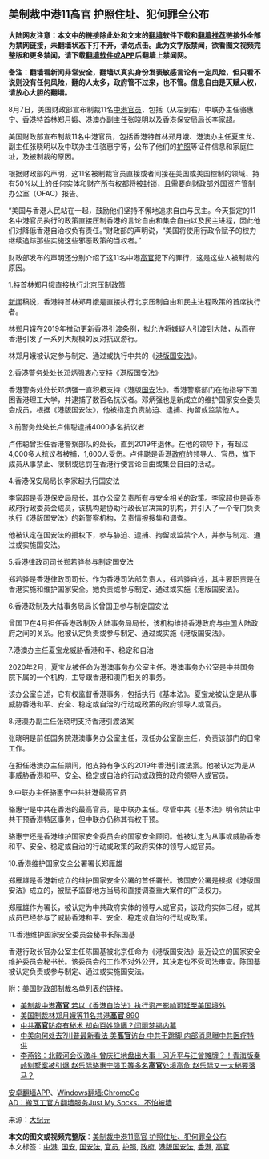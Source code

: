  <h2>美制裁中港11高官 护照住址、犯何罪全公布</h2> <p class="notice"><b>大陆网友注意：本文中的链接除此处和文末的<a href="https://github.com/bannedbook/fanqiang" >翻墙</a>软件下载和<a href="https://github.com/killgcd/justmysocks/blob/master/README.md">翻墙推荐</a>链接外全部为禁网链接，未翻墙状态下打不开，请勿点击。此为文字版禁闻，欲看图文视频完整版和更多禁闻，请下载<a href="https://github.com/bannedbook/fanqiang">翻墙软件或APP</a>后翻墙上禁闻网。</p><p>备注：翻墙看新闻非常安全，翻墙以真实身份发表敏感言论有一定风险，但只看不说则没有任何风险，翻的人太多，政府管不过来，也不管。信息自由是天赋人权，请放心大胆的翻墙。</b></p>  <div class="entry"> <p id="conimg">8月7日，美国财政部宣布制裁11名<a href="https://www.bannedbook.org/bnews/tag/%E4%B8%AD%E6%B8%AF/" class="st_tag internal_tag" rel="tag" title="标签 中港 下的日志">中港</a><a href="https://www.bannedbook.org/bnews/tag/%E5%AE%98%E5%91%98/" class="st_tag internal_tag" rel="tag" title="标签 官员 下的日志">官员</a>，包括（从左到右）中联办主任骆惠宁、<a href="https://www.bannedbook.org/bnews/tag/%e9%a6%99%e6%b8%af/" class="st_tag internal_tag" rel="tag" title="标签 香港 下的日志">香港</a>特首林郑月娥、港澳办副主任张晓明以及香港保安局局长李家超。</p> <p>美国财政部宣布制裁11名中港官员，包括香港特首林郑月娥、港澳办主任夏宝龙、副主任张晓明以及中联办主任骆惠宁等，公布了他们的<a href="https://www.bannedbook.org/bnews/tag/%E6%8A%A4%E7%85%A7/" class="st_tag internal_tag" rel="tag" title="标签 护照 下的日志">护照</a>等证件信息和家庭住址，及被制裁的原因。</p> <p>根据财政部的声明，这11名被制裁官员直接或者间接在美国或美国控制的领域、持有50%以上的任何实体和财产所有权都将被封锁，且需要向财政部外国资产管制办公室（OFAC）报告。</p> <p>“美国与香港人民站在一起，鼓励他们坚持不懈地追求自由与民主。今天指定的11名中港官员执行的政策直接压制香港的言论自由和集会自由以及民主进程，因此他们对降低香港自治权负有责任。”财政部的声明说，“美国将使用行政令赋予的权力继续追踪那些实施这些邪恶政策的当权者。”</p> <p>财政部发布的声明还分别介绍了这11名中港<a href="https://www.bannedbook.org/bnews/tag/%E9%AB%98%E5%AE%98/" class="st_tag internal_tag" rel="tag" title="标签 高官 下的日志">高官</a>犯下的罪行，这是这些人被制裁的原因。</p> <p>1.特首林郑月娥直接执行北京压制政策</p> <p><span class='wp_keywordlink_affiliate'><a href="https://www.bannedbook.org/" title="新闻">新闻</a></span>稿说，香港特首林郑月娥是直接执行北京压制自由和民主进程政策的首席执行者。</p> <p>林郑月娥在2019年推动更新香港引渡条例，拟允许将嫌疑人引渡到<span class='wp_keywordlink_affiliate'><a href="https://www.bannedbook.org/" title="大陆" target="_blank">大陆</a></span>，从而在香港引发了一系列大规模的反对抗议游行。</p> <p>林郑月娥被认定参与制定、通过或执行中共的《<a href="https://www.bannedbook.org/bnews/tag/%E6%B8%AF%E7%89%88%E5%9B%BD%E5%AE%89%E6%B3%95/" class="st_tag internal_tag" rel="tag" title="标签 港版国安法 下的日志">港版国安法</a>》。</p>  <p>2.香港警务处处长邓炳强衷心支持《港版<a href="https://www.bannedbook.org/bnews/tag/%e5%9b%bd%e5%ae%89%e6%b3%95/" class="st_tag internal_tag" rel="tag" title="标签 国安法 下的日志">国安法</a>》</p> <p>香港警务处处长邓炳强一直积极支持《港版<a href="https://www.bannedbook.org/bnews/tag/%E5%9B%BD%E5%AE%89/" class="st_tag internal_tag" rel="tag" title="标签 国安 下的日志">国安</a>法》。香港警察部门在他指导下围困香港理工大学，并逮捕了数百名抗议者。邓炳强也是新成立的维护国家安全委员会成员。根据《港版国安法》，他被指定负责胁迫、逮捕、拘留或监禁他人。</p> <p>3.前警务处处长卢伟聪逮捕4000多名抗议者</p> <p>卢伟聪曾担任香港警察部队的处长，直到2019年退休。在他的领导下，有超过4,000多人抗议者被捕，1,600人受伤。卢伟聪是香港<a href="https://www.bannedbook.org/bnews/tag/%e6%94%bf%e5%ba%9c/" class="st_tag internal_tag" rel="tag" title="标签 政府 下的日志">政府</a>的领导人、官员，旗下成员从事禁止、限制或惩罚在香港行使言论自由或集会自由的活动。</p> <p>4.香港保安局局长李家超执行国安法</p> <p>李家超是香港保安局局长，其办公室负责所有与安全相关的政策。李家超也是香港政府行政委员会成员，该机构是协助行政长官决策的机构，并引入了一个专门负责执行《港版国安法》的新警察机构，负责情报搜集和调查。</p> <p>他被认定在国安法的授权下，参与胁迫、逮捕、拘留或监禁个人，并参与制定、通过或实施国安法。</p> <p>5.香港律政司司长郑若骅参与制定国安法</p> <p>郑若骅是香港律政司司长。作为香港司法部负责人，郑若骅自述，其主要职责是在香港实施和维护国家安全。她负责或参与制定、通过或实施《港版国安法》。</p>  <p>6.香港政制及大陆事务局局长曾国卫参与制定国安法</p> <p>曾国卫在4月担任香港政制及大陆事务局局长，该机构维持香港政府与<span class='wp_keywordlink_affiliate'><a href="https://www.bannedbook.org/" title="中国" target="_blank">中国</a></span>大陆政府之间的关系。他被认定负责或参与制定、通过或实施《港版国安法》。</p> <p>7.港澳办主任夏宝龙威胁香港和平、稳定和自治</p> <p>2020年2月，夏宝龙被任命为港澳事务办公室主任。港澳事务办公室是中共国务院下属的一个机构，主导跟香港和澳门相关的事务。</p> <p>该办公室自述，它有权监督香港事务，包括执行《基本法》。夏宝龙被认定是从事威胁香港和平、安全、稳定或自治的行动或政策的政府领导人或官员。</p> <p>8.港澳办副主任张晓明支持香港引渡法案</p> <p>张晓明是前任国务院港澳事务办公室主任，现任办公室副主任，负责该部门的日常工作。</p> <p>在担任港澳办主任期间，他支持有争议的2019年香港引渡法案。他被认定为是从事威胁香港和平、安全、稳定或自治的行动或政策的政府领导人或官员。</p> <p>9.中联办主任骆惠宁中共驻港最高官员</p>  <p>骆惠宁是中共在香港的最高官员，是中联办主任。尽管中共《基本法》明令禁止中共干预香港特区事务，但中联办仍称其有权干预。</p> <p>骆惠宁还是香港维护国家安全委员会的国家安全顾问。他被认定为从事或威胁香港和平、安全、稳定或自治的行动或政策的政府实体的领导人或官员。</p> <p>10.香港维护国家安全公署署长郑雁雄</p> <p>郑雁雄是香港新成立的维护国家安全公署的首任署长。该国安公署是根据《港版国安法》成立的，被赋予监督地方当局和直接调查重大案件的广泛权力。</p> <p>郑雁雄作为署长，被认定为中共政府实体的领导人或官员，该政府实体已经，或其成员已经参与了威胁香港和平、安全、稳定或自治的行动或政策。</p> <p>11.香港维护国家安全委员会秘书长陈国基</p> <p>香港行政长官办公室主任陈国基被北京任命为《港版国安法》最近设立的国家安全维护委员会秘书长。该委员会的工作不对外公开，其决定也不受司法审查。陈国基被认定负责或参与制定、通过或实施国安法。</p> <p>附：<a href="http://www.treasury.gov/resource-center/sanctions/OFAC-Enforcement/Pages/20200807.aspx">美国财政部制裁名单列表的链接</a>。</p> <ul class='op-related-articles' title='相关阅读'> <li><a href='https://www.bannedbook.org/bnews/topimagenews/20200808/1376493.html' target='_blank'>美制裁中港<b>高官</b> 若以《香港自治法》执行资产影响可延至美国境外</a></li> <li><a href='https://www.bannedbook.org/bnews/bannedvideo/20200808/1376434.html' target='_blank'>美国制裁林郑月娥等11名共港<b>高官</b> 890</a></li> <li><a href='https://www.bannedbook.org/bnews/cbnews/20200807/1376032.html' target='_blank'>中共<b>高官</b>防疫有秘术 却向百姓隐瞒？闫丽梦揭内幕</a></li> <li><a href='https://www.bannedbook.org/bnews/topimagenews/20200807/1375872.html' target='_blank'>中美向何处去?川普最新看法 美<b>高官</b>访台 中共干跳脚 内部消息曝中共医疗特供</a></li> <li><a href='https://www.bannedbook.org/bnews/comments/20200806/1375692.html' target='_blank'>李燕铭：北戴河会议激斗 曾庆红地盘出大事！习近平与江曾摊牌？！青海版秦岭别墅案被引爆 赵乐际骆惠宁强卫等多名<b>高官</b>处境高危 赵乐际又一大秘要落马？</a></li> </ul> <div class="texttj"> <a href="https://github.com/bannedbook/fanqiang/wiki/%E7%A6%81%E9%97%BB%E7%BD%91%E5%AE%89%E5%8D%93%E7%BF%BB%E5%A2%99%E6%96%B0%E9%97%BBAPP" target="_blank">安卓翻墙APP</a>、<a href="https://github.com/bannedbook/fanqiang/wiki/Chrome%E4%B8%80%E9%94%AE%E7%BF%BB%E5%A2%99%E5%8C%85" target="_blank">Windows翻墙:ChromeGo</a><br/> <a href="https://github.com/killgcd/justmysocks/blob/master/README.md" target="_blank">AD：搬瓦工官方翻墙服务Just My Socks，不怕被墙</a> </div><p> 来源：<span class='wp_keywordlink_affiliate'><a href="http://www.epochtimes.com/" title="大纪元" target="_blank">大纪元</a></span> </p> <a name='sharetosocial'></a>         <div><b>本文的图文或视频完整版</b>：<a href='https://www.bannedbook.org/bnews/cbnews/20200808/1376525.html'>美制裁中港11高官 护照住址、犯何罪全公布</a></div>  </div><!--END ENTRY--> <div class="postfooter"> <div>本文标签：<a href="https://www.bannedbook.org/bnews/tag/%E4%B8%AD%E6%B8%AF/" rel="tag">中港</a>, <a href="https://www.bannedbook.org/bnews/tag/%E5%9B%BD%E5%AE%89/" rel="tag">国安</a>, <a href="https://www.bannedbook.org/bnews/tag/%e5%9b%bd%e5%ae%89%e6%b3%95/" rel="tag">国安法</a>, <a href="https://www.bannedbook.org/bnews/tag/%E5%AE%98%E5%91%98/" rel="tag">官员</a>, <a href="https://www.bannedbook.org/bnews/tag/%E6%8A%A4%E7%85%A7/" rel="tag">护照</a>, <a href="https://www.bannedbook.org/bnews/tag/%e6%94%bf%e5%ba%9c/" rel="tag">政府</a>, <a href="https://www.bannedbook.org/bnews/tag/%E6%B8%AF%E7%89%88%E5%9B%BD%E5%AE%89%E6%B3%95/" rel="tag">港版国安法</a>, <a href="https://www.bannedbook.org/bnews/tag/%e9%a6%99%e6%b8%af/" rel="tag">香港</a>, <a href="https://www.bannedbook.org/bnews/tag/%E9%AB%98%E5%AE%98/" rel="tag">高官</a></div>  </div><!--END POSTFOOTER--> 